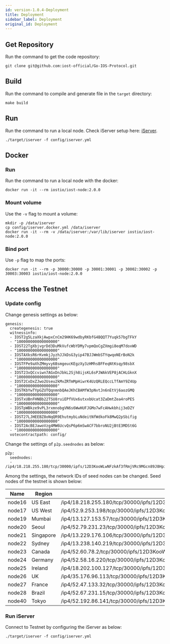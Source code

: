 ```yaml
---
id: version-1.0.4-Deployment
title: Deployment
sidebar_label: Deployment
original_id: Deployment
---
```


## Get Repository

Run the command to get the code repository:

```
git clone git@github.com:iost-official/Go-IOS-Protocol.git
```

## Build

Run the command to compile and generate file in the `target` directory:

```
make build
```

## Run

Run the command to run a local node. Check iServer setup here: [iServer](iServer).

```
./target/iserver -f config/iserver.yml
```

## Docker

### Run

Run the command to run a local node with the docker:

```
docker run -it --rm iostio/iost-node:2.0.0
```

### Mount volume

Use the `-v` flag to mount a volume:

```
mkdir -p /data/iserver
cp config/iserver.docker.yml /data/iserver
docker run -it --rm -v /data/iserver:/var/lib/iserver iostio/iost-node:2.0.0
```

### Bind port

Use `-p` flag to map the ports:

```
docker run -it --rm -p 30000:30000 -p 30001:30001 -p 30002:30002 -p 30003:30003 iostio/iost-node:2.0.0
```


## Access the Testnet

### Update config

Change genesis settings as below:

```
genesis:
  creategenesis: true
  witnessinfo:
  - IOST2g5LzaXkjAwpxCnCm29HK69wdbyRKbfG4BQQT7Yuqk57bgTFkY
  - "100000000000000000"
  - IOST22TgXbjvgrDd3DuMkVufcWbYDMy7vpmQoCgZXmgi8eqM7doxWD
  - "100000000000000000"
  - IOSTAXksR6rKvmkjJyzhJJkDsG3yip47BJJWmbSTYqwqoNErBoN2k
  - "100000000000000000"
  - IOSTFPe9aXhZMmyvy6BsmgeucKEgzXy3zHMhsBFFeqNtKsqy98sbX
  - "100000000000000000"
  - IOST23xQCcviwn7AGxDnJbkL2Sjh8ijsKL6sPJWAkVEP8jACHLGknX
  - "100000000000000000"
  - IOST2CxDxZJwo2Useu2kMvZRTmMpHiwrK4UzQRLEQccLTfAmY9Z4Up
  - "100000000000000000"
  - IOSTKbYwTYpGZUTQqnmnbQAeJKhCBAMfW3pNvtJn6nEtVj6aozGMQ
  - "100000000000000000"
  - IOSTxUBnFHNBb22TSU8ruiEPfVUx6utxxbUcat3ZaDmtZea4roPES
  - "100000000000000000"
  - IOSTpWBkze9vPL3rxmnobgVN6s6WwHUFJGMo7wFcAHwkbhij3eDZY
  - "100000000000000000"
  - IOST27LJHEEBZ8oNqQR9EhutmybLuNdeitNfWdkoFk8MwQ2pSbifig
  - "100000000000000000"
  - IOST2AcBEJawoVzg4MW6UcvQsP6p6mSwACF7bbroNU2jBtE3MDSt6G
  - "100000000000000000"
  votecontractpath: config/
```

Change the settings of `p2p.seednodes` as below:

```
p2p:
  seednodes:
  - /ip4/18.218.255.180/tcp/30000/ipfs/12D3KooWLwNFzkAf3fRmjVRc9MGcn89J8HpityXbtLtdCtPSHDg1
```

Among the settings, the network IDs of seed nodes can be changed. Seed nodes of the testnet is shown below:

| Name   | Region | Network ID                                                                              |
| ------ | ------ | --------------------------------------------------------------------------------------- |
| node16 | US East | /ip4/18.218.255.180/tcp/30000/ipfs/12D3KooWLwNFzkAf3fRmjVRc9MGcn89J8HpityXbtLtdCtPSHDg1 |
| node17 | US West | /ip4/52.9.253.198/tcp/30000/ipfs/12D3KooWABS9bLYUnvmLYeuZvkgL2WY3TLHJDbmG2tUWB4GfJJiq   |
| node19 | Mumbai   | /ip4/13.127.153.57/tcp/30000/ipfs/12D3KooWAx1pZHvUq73UGMSXqjUBsKBKgXFoFBoXZZAhfvM9HnVr  |
| node20 | Seoul   | /ip4/52.79.231.23/tcp/30000/ipfs/12D3KooWCsq3Lfxe8E17anTred2o7X4cSZ77faai8hkHH611RjMp   |
| node21 | Singapore | /ip4/13.229.176.106/tcp/30000/ipfs/12D3KooWKGK1ah5JgMEic2dH8oYE3LMEZLBJUzCNP165tPaQnaW9 |
| node22 | Sydney   | /ip4/13.238.140.219/tcp/30000/ipfs/12D3KooWGHmaxL8LmRpvXoFPNYj3FavYgqqEBks4YPVUL6KRcQFs |
| node23 | Canada | /ip4/52.60.78.2/tcp/30000/ipfs/12D3KooWAivafPT52QEf2eStdXS4DjiRyLCGhLanvVgJ7hhbqans     |
| node24 | Germany   | /ip4/52.58.16.220/tcp/30000/ipfs/12D3KooWPKjYYL4tvbUQF2VzA1mg6XsByA8GVN4anDfrRxp9qdxm   |
| node25 | Ireland | /ip4/18.202.100.127/tcp/30000/ipfs/12D3KooWDL2BdvSR65kS2z8LX8142ksX35mNFWhtVpK6a24WXBoV |
| node26 | UK   | /ip4/35.176.96.113/tcp/30000/ipfs/12D3KooWHfCWdXnKkTqFYNh8AhrjJ21v7RrTTuwSBLztHgGLWYyX  |
| node27 | France   | /ip4/52.47.133.32/tcp/30000/ipfs/12D3KooWScNNuMLh1AEnWoNppXKY6qwVVGrvzYF4dKQxBMmnwW3b   |
| node28 | Brazil   | /ip4/52.67.231.15/tcp/30000/ipfs/12D3KooWRJxjPsVxRR7spvfRPRWzvGKZrWggRj5kEiqyS4tzPq78   |
| node40 | Tokyo   | /ip4/52.192.86.141/tcp/30000/ipfs/12D3KooWS4kyTpyjEA8ixqFGT7uLd4mAh4fYbYNYhaPYNEWE69BA  |

### Run iServer

Connect to Testnet by configuring the iServer as below:

```
./target/iserver -f config/iserver.yml
```
